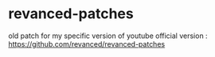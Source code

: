# revanced-patches
old patch for my specific version of youtube
official version : https://github.com/revanced/revanced-patches

